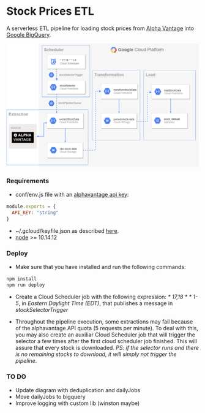 # Stock Prices ETL

A serverless ETL pipeline for loading stock prices from [Alpha Vantage](https://www.alphavantage.co/) into [Google BigQuery](https://cloud.google.com/bigquery/).

![](src/static/etldiagram.png)

### Requirements

* conf/env.js file with an [alphavantage api key](https://www.alphavantage.co/documentation/):
```javascript
module.exports = {
  API_KEY: "string"
}
```

* ~/.gcloud/keyfile.json as described [here](https://serverless.com/framework/docs/providers/google/guide/credentials/).
* [node](https://nodejs.org/en/) >=  10.14.12

### Deploy

* Make sure that you have installed and run the following commands:

```sh
npm install
npm run deploy
```

* Create a Cloud Scheduler job with the following expression: *\* 17,18 * * 1-5*, in *Eastern Daylight Time (EDT)*, that publishes a message in *stockSelectorTrigger*

* Throughout the pipeline execution, some extractions may fail because of the alphavantage API quota (5 requests per minute). To deal with this, you may also create an auxiliar Cloud Scheduler job
that will trigger the selector a few times after the first cloud scheduler job finished. This will assure that every stock is downloaded. *PS: if the selector runs and there is no remaining stocks to download, it will simply not trigger the pipeline*. 

### TO DO
* Update diagram with deduplication and dailyJobs
* Move dailyJobs to bigquery
* Improve logging with custom lib (winston maybe)
